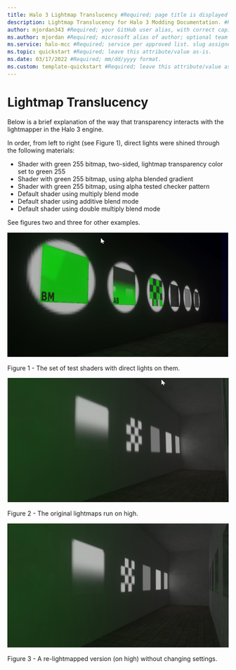 ```yaml
---
title: Halo 3 Lightmap Translucency #Required; page title is displayed in search results. Include the brand.
description: Lightmap Translucency for Halo 3 Modding Documentation. #Required; article description that is displayed in search results. 
author: mjordan343 #Required; your GitHub user alias, with correct capitalization.
ms.author: mjordan #Required; microsoft alias of author; optional team alias.
ms.service: halo-mcc #Required; service per approved list. slug assigned by ACOM.
ms.topic: quickstart #Required; leave this attribute/value as-is.
ms.date: 03/17/2022 #Required; mm/dd/yyyy format.
ms.custom: template-quickstart #Required; leave this attribute/value as-is.
---
```


# Lightmap Translucency

Below is a brief explanation of the way that transparency interacts with the lightmapper in the Halo 3 engine.

In order, from left to right (see Figure 1), direct lights were shined through the following materials:

- Shader with green 255 bitmap, two-sided, lightmap transparency color set to green 255
- Shader with green 255 bitmap, using alpha blended gradient
- Shader with green 255 bitmap, using alpha tested checker pattern
- Default shader using multiply blend mode
- Default shader using additive blend mode
- Default shader using double multiply blend mode

See figures two and three for other examples.

![Row of lights casting on different shaders to show how they are affected.](./media/H3_Lightmap_TestSet.png)

Figure 1 - The set of test shaders with direct lights on them.

![Row of shaders on a wall with a singular light to show the differences between them.](./media/H3_Lightmap_TestSetHigh.png)

Figure 2 - The original lightmaps run on high.

![Row of shaders on a wall with a singular light to show the differences between them after being re mapped.](./media/H3_Lightmap_TestSetRemap.png)

Figure 3 - A re-lightmapped version (on high) without changing settings.
